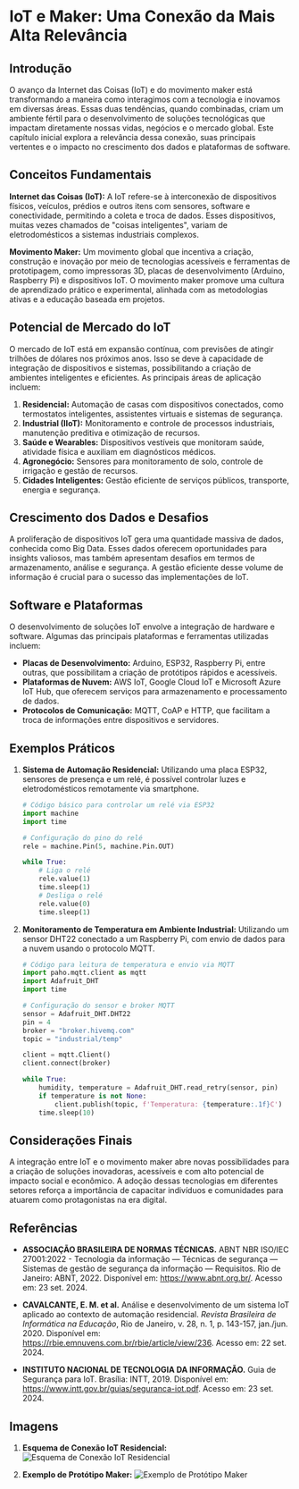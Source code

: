 # IoT e Maker: Uma Conexão da Mais Alta Relevância

## Introdução

O avanço da Internet das Coisas (IoT) e do movimento maker está transformando a maneira como interagimos com a tecnologia e inovamos em diversas áreas. Essas duas tendências, quando combinadas, criam um ambiente fértil para o desenvolvimento de soluções tecnológicas que impactam diretamente nossas vidas, negócios e o mercado global. Este capítulo inicial explora a relevância dessa conexão, suas principais vertentes e o impacto no crescimento dos dados e plataformas de software.

## Conceitos Fundamentais

**Internet das Coisas (IoT):** A IoT refere-se à interconexão de dispositivos físicos, veículos, prédios e outros itens com sensores, software e conectividade, permitindo a coleta e troca de dados. Esses dispositivos, muitas vezes chamados de "coisas inteligentes", variam de eletrodomésticos a sistemas industriais complexos.

**Movimento Maker:** Um movimento global que incentiva a criação, construção e inovação por meio de tecnologias acessíveis e ferramentas de prototipagem, como impressoras 3D, placas de desenvolvimento (Arduino, Raspberry Pi) e dispositivos IoT. O movimento maker promove uma cultura de aprendizado prático e experimental, alinhada com as metodologias ativas e a educação baseada em projetos.

## Potencial de Mercado do IoT

O mercado de IoT está em expansão contínua, com previsões de atingir trilhões de dólares nos próximos anos. Isso se deve à capacidade de integração de dispositivos e sistemas, possibilitando a criação de ambientes inteligentes e eficientes. As principais áreas de aplicação incluem:

1. **Residencial:** Automação de casas com dispositivos conectados, como termostatos inteligentes, assistentes virtuais e sistemas de segurança.
2. **Industrial (IIoT):** Monitoramento e controle de processos industriais, manutenção preditiva e otimização de recursos.
3. **Saúde e Wearables:** Dispositivos vestíveis que monitoram saúde, atividade física e auxiliam em diagnósticos médicos.
4. **Agronegócio:** Sensores para monitoramento de solo, controle de irrigação e gestão de recursos.
5. **Cidades Inteligentes:** Gestão eficiente de serviços públicos, transporte, energia e segurança.

## Crescimento dos Dados e Desafios

A proliferação de dispositivos IoT gera uma quantidade massiva de dados, conhecida como Big Data. Esses dados oferecem oportunidades para insights valiosos, mas também apresentam desafios em termos de armazenamento, análise e segurança. A gestão eficiente desse volume de informação é crucial para o sucesso das implementações de IoT.

## Software e Plataformas

O desenvolvimento de soluções IoT envolve a integração de hardware e software. Algumas das principais plataformas e ferramentas utilizadas incluem:

- **Placas de Desenvolvimento:** Arduino, ESP32, Raspberry Pi, entre outras, que possibilitam a criação de protótipos rápidos e acessíveis.
- **Plataformas de Nuvem:** AWS IoT, Google Cloud IoT e Microsoft Azure IoT Hub, que oferecem serviços para armazenamento e processamento de dados.
- **Protocolos de Comunicação:** MQTT, CoAP e HTTP, que facilitam a troca de informações entre dispositivos e servidores.

## Exemplos Práticos

1. **Sistema de Automação Residencial:** Utilizando uma placa ESP32, sensores de presença e um relé, é possível controlar luzes e eletrodomésticos remotamente via smartphone.
   
   ```python
   # Código básico para controlar um relé via ESP32
   import machine
   import time

   # Configuração do pino do relé
   rele = machine.Pin(5, machine.Pin.OUT)

   while True:
       # Liga o relé
       rele.value(1)
       time.sleep(1)
       # Desliga o relé
       rele.value(0)
       time.sleep(1)
   ```

2. **Monitoramento de Temperatura em Ambiente Industrial:** Utilizando um sensor DHT22 conectado a um Raspberry Pi, com envio de dados para a nuvem usando o protocolo MQTT.

   ```python
   # Código para leitura de temperatura e envio via MQTT
   import paho.mqtt.client as mqtt
   import Adafruit_DHT
   import time

   # Configuração do sensor e broker MQTT
   sensor = Adafruit_DHT.DHT22
   pin = 4
   broker = "broker.hivemq.com"
   topic = "industrial/temp"

   client = mqtt.Client()
   client.connect(broker)

   while True:
       humidity, temperature = Adafruit_DHT.read_retry(sensor, pin)
       if temperature is not None:
           client.publish(topic, f'Temperatura: {temperature:.1f}C')
       time.sleep(10)
   ```

## Considerações Finais

A integração entre IoT e o movimento maker abre novas possibilidades para a criação de soluções inovadoras, acessíveis e com alto potencial de impacto social e econômico. A adoção dessas tecnologias em diferentes setores reforça a importância de capacitar indivíduos e comunidades para atuarem como protagonistas na era digital.

## Referências

- **ASSOCIAÇÃO BRASILEIRA DE NORMAS TÉCNICAS.** ABNT NBR ISO/IEC 27001:2022 - Tecnologia da informação — Técnicas de segurança — Sistemas de gestão de segurança da informação — Requisitos. Rio de Janeiro: ABNT, 2022. Disponível em: <https://www.abnt.org.br/>. Acesso em: 23 set. 2024.

- **CAVALCANTE, E. M. et al.** Análise e desenvolvimento de um sistema IoT aplicado ao contexto de automação residencial. *Revista Brasileira de Informática na Educação*, Rio de Janeiro, v. 28, n. 1, p. 143-157, jan./jun. 2020. Disponível em: <https://rbie.emnuvens.com.br/rbie/article/view/236>. Acesso em: 22 set. 2024.

- **INSTITUTO NACIONAL DE TECNOLOGIA DA INFORMAÇÃO.** Guia de Segurança para IoT. Brasília: INTT, 2019. Disponível em: <https://www.intt.gov.br/guias/seguranca-iot.pdf>. Acesso em: 23 set. 2024.

## Imagens

1. **Esquema de Conexão IoT Residencial:**
   ![Esquema de Conexão IoT Residencial](https://github.com/seu-usuario/projeto-iot-maker/raw/main/images/iot-residencial.png)

2. **Exemplo de Protótipo Maker:**
   ![Exemplo de Protótipo Maker](https://github.com/seu-usuario/projeto-iot-maker/raw/main/images/prototipo-maker.png)